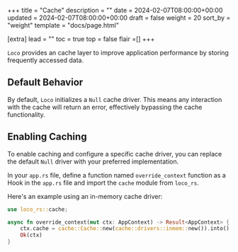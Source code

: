 +++
title = "Cache"
description = ""
date = 2024-02-07T08:00:00+00:00
updated = 2024-02-07T08:00:00+00:00
draft = false
weight = 20
sort_by = "weight"
template = "docs/page.html"

[extra]
lead = ""
toc = true
top = false
flair =[]
+++

`Loco` provides an cache layer to improve application performance by storing frequently accessed data.

## Default Behavior

By default, `Loco` initializes a `Null` cache driver. This means any interaction with the cache will return an error, effectively bypassing the cache functionality. 

## Enabling Caching

To enable caching and configure a specific cache driver, you can replace the default `Null` driver with your preferred implementation.

In your `app.rs` file, define a function named `override_context` function as a Hook in the `app.rs` file and import the `cache` module from `loco_rs`. 

Here's an example using an in-memory cache driver:

```rust
use loco_rs::cache;

async fn override_context(mut ctx: AppContext) -> Result<AppContext> {
    ctx.cache = cache::Cache::new(cache::drivers::inmem::new()).into();
    Ok(ctx)
}
```